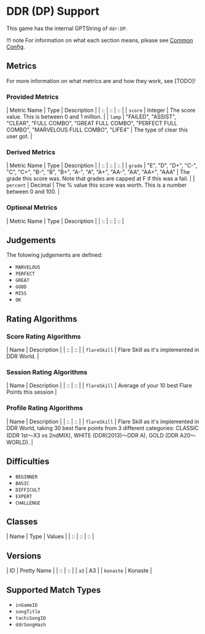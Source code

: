 # DDR (DP) Support

This game has the internal GPTString of `ddr:DP`.

!!! note
	For information on what each section means, please see [Common Config](../common-config/index.md).

## Metrics

For more information on what metrics are and how they work, see [TODO]!

### Provided Metrics

| Metric Name | Type | Description |
| :: | :: | :: |
| `score` | Integer | The score value. This is between 0 and 1 million. |
| `lamp` | "FAILED", "ASSIST", "CLEAR", "FULL COMBO", "GREAT FULL COMBO", "PERFECT FULL COMBO", "MARVELOUS FULL COMBO", "LIFE4" | The type of clear this user got. |

### Derived Metrics

| Metric Name | Type | Description |
| :: | :: | :: |
| `grade` | "E", "D", "D+", "C-", "C", "C+", "B-", "B", "B+", "A-", "A", "A+", "AA-", "AA", "AA+", "AAA" | The grade this score was. Note that grades are capped at F if this was a fail. |
| `percent` | Decimal | The % value this score was worth. This is a number between 0 and 100. |

### Optional Metrics

| Metric Name | Type | Description |
| :: | :: | :: |

## Judgements

The folowing judgements are defined:

- `MARVELOUS`
- `PERFECT`
- `GREAT`
- `GOOD`
- `MISS`
- `OK`

## Rating Algorithms

### Score Rating Algorithms

| Name | Description |
| :: | :: |
| `flareSkill` | Flare Skill as it's implemented in DDR World. |

### Session Rating Algorithms

| Name | Description |
| :: | :: |
| `flareSkill` | Average of your 10 best Flare Points this session |

### Profile Rating Algorithms

| Name | Description |
| :: | :: |
| `flareSkill` | Flare Skill as it's implemented in DDR World, taking 30 best flare points from 3 different categories: CLASSIC (DDR 1st～X3 vs 2ndMIX), WHITE (DDR(2013)～DDR A), GOLD (DDR A20～WORLD). |

## Difficulties

- `BEGINNER`
- `BASIC`
- `DIFFICULT`
- `EXPERT`
- `CHALLENGE`

## Classes

| Name | Type | Values |
| :: | :: | :: |

## Versions

| ID | Pretty Name |
| :: | :: |
| `a3` | A3 |
| `konaste` | Konaste |

## Supported Match Types

- `inGameID`
- `songTitle`
- `tachiSongID`
- `ddrSongHash`
